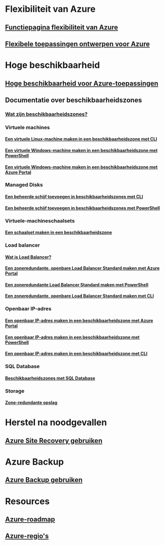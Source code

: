 
# Flexibiliteit van Azure
## [Functiepagina flexibiliteit van Azure](http://azure.microsoft.com/features/resiliency)
## [Flexibele toepassingen ontwerpen voor Azure](https://docs.microsoft.com/azure/architecture/resiliency/)

# Hoge beschikbaarheid

## [Hoge beschikbaarheid voor Azure-toepassingen](https://docs.microsoft.com/azure/architecture/resiliency/high-availability-azure-applications)

## Documentatie over beschikbaarheidszones
### [Wat zijn beschikbaarheidszones?](az-overview.md)

### Virtuele machines
#### [Een virtuele Linux-machine maken in een beschikbaarheidszone met CLI](../virtual-machines/linux/create-cli-availability-zone.md)
#### [Een virtuele Windows-machine maken in een beschikbaarheidszone met PowerShell](../virtual-machines/windows/create-powershell-availability-zone.md)
#### [Een virtuele Windows-machine maken in een beschikbaarheidszone met Azure Portal](../virtual-machines/windows/create-portal-availability-zone.md)

### Managed Disks
#### [Een beheerde schijf toevoegen in beschikbaarheidszones met CLI](../virtual-machines/linux/add-disk.md#use-managed-disks)
#### [Een beheerde schijf toevoegen in beschikbaarheidszones met PowerShell](../virtual-machines/windows/attach-disk-ps.md#add-an-empty-data-disk-to-a-virtual-machine)

### Virtuele-machineschaalsets
#### [Een schaalset maken in een beschikbaarheidszone](../virtual-machine-scale-sets/virtual-machine-scale-sets-use-availability-zones.md)

### Load balancer
#### [Wat is Load Balancer?](../load-balancer/load-balancer-standard-overview.md)
#### [Een zoneredundante, openbare Load Balancer Standard maken met Azure Portal](../load-balancer/load-balancer-get-started-internet-az-portal.md)
#### [Een zoneredundante Load Balancer Standard maken met PowerShell](../load-balancer/load-balancer-get-started-internet-az-powershell.md)
#### [Een zoneredundante, openbare Load Balancer Standard maken met CLI](../load-balancer/load-balancer-get-started-internet-az-cli.md)

### Openbaar IP-adres
#### [Een openbaar IP-adres maken in een beschikbaarheidszone met Azure Portal](../virtual-network/create-public-ip-availability-zone-portal.md)
#### [Een openbaar IP-adres maken in een beschikbaarheidszone met PowerShell](../virtual-network/create-public-ip-availability-zone-powershell.md)
#### [Een openbaar IP-adres maken in een beschikbaarheidszone met CLI](../virtual-network/create-public-ip-availability-zone-cli.md)

### SQL Database
#### [Beschikbaarheidszones met SQL Database](../sql-database/sql-database-high-availability.md#availability-zones)

### Storage
#### [Zone-redundante opslag](../storage/common/storage-redundancy.md#zone-redundant-storage)

# Herstel na noodgevallen
## [Azure Site Recovery gebruiken](https://docs.microsoft.com/azure/site-recovery/)

# Azure Backup
## [Azure Backup gebruiken](https://docs.microsoft.com/azure/backup/)

# Resources
## [Azure-roadmap](https://azure.microsoft.com/roadmap/)
## [Azure-regio's](https://azure.microsoft.com/regions/)
